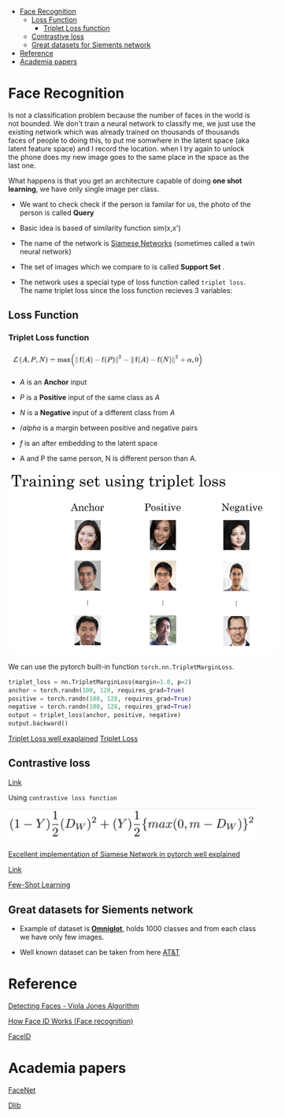 <!--ts-->
   * [Face Recognition](#face-recognition)
      * [Loss Function](#loss-function)
         * [Triplet Loss function](#triplet-loss-function)
      * [Contrastive loss](#contrastive-loss)
      * [Great datasets for Siements network](#great-datasets-for-siements-network)
   * [Reference](#reference)
   * [Academia papers](#academia-papers)

<!-- Added by: gil_diy, at: Fri 11 Mar 2022 10:03:46 IST -->

<!--te-->

# Face Recognition

Is not a classification problem because the number of faces in the world is not bounded.
We don't train a neural network to classify me, we just use the existing network which was already trained on thousands of thousands faces of people to doing this, to put me somwhere in the latent space (aka latent feature space) and I record the location. 
when I try again to unlock the phone does my new image goes to the same place in the space as the last one.

What happens is that you get an architecture capable of doing **one shot learning**,  we have only single image per class.

* We want to check check if the person is familar for us, the photo of the person is called **Query**

* Basic idea is based of similarity function sim(x,x')

* The name of the network is [Siamese Networks](https://towardsdatascience.com/a-friendly-introduction-to-siamese-networks-85ab17522942) (sometimes called a twin neural network) 

* The set of images which we compare to is called **Support Set** .

* The network uses a special type of loss function called `triplet loss`.
  The name triplet loss since the loss function recieves 3 variables:

## Loss Function

### Triplet Loss function

  <p align="center" style="width:400px;" >
  <img src="images/cnn/Triplet_loss_function_in_Siamese_Network.jpg" title="tool tip here">
</p>

  * $A$ is an **Anchor** input
  * $P$ is a **Positive** input of the same class as $A$
  * $N$ is a **Negative** input of a different class from $A$
  * $/alpha$ is a margin between positive and negative pairs
  * $f$ is an after embedding to the latent space

* A and P the same person, N is different person than A.

<p align="center" style="width:550px;" >
  <img src="images/cnn/Triplet_loss_function_in_Siamese_Network_img2.jpg" title="tool tip here">
</p>


We can use the pytorch built-in function `torch.nn.TripletMarginLoss`.

```python
triplet_loss = nn.TripletMarginLoss(margin=1.0, p=2)
anchor = torch.randn(100, 128, requires_grad=True)
positive = torch.randn(100, 128, requires_grad=True)
negative = torch.randn(100, 128, requires_grad=True)
output = triplet_loss(anchor, positive, negative)
output.backward()
```
 
[Triplet Loss well exaplained](https://omoindrot.github.io/triplet-loss)
[Triplet Loss](https://youtu.be/d2XB5-tuCWU)

## Contrastive loss

[Link](https://towardsdatascience.com/contrastive-loss-explaned-159f2d4a87ec)


Using `contrastive loss function`

<p align="center">
  <img width="600" src="images/cnn/loss_contrastive.jpg" title="Look into the image">
</p>


[Excellent implementation of Siamese Network in pytorch well explained](https://youtu.be/9hLcBgnY7cs)

[Link](https://medium.com/visionwizard/research-for-all-in-defense-of-triplet-loss-for-person-re-identification-9cce5616fb6)



[Few-Shot Learning](https://youtu.be/hE7eGew4eeg)


## Great datasets for Siements network

* Example of dataset is [**Omniglot**](https://github.com/brendenlake/omniglot),
holds 1000 classes and from each class we have only few images.

* Well known dataset can be taken from here [AT&T](https://www.kaggle.com/kasikrit/att-database-of-faces)

# Reference

[Detecting Faces - Viola Jones Algorithm](https://youtu.be/uEJ71VlUmMQ)

[How Face ID Works (Face recognition)](https://youtu.be/mwTaISbA87A)

[FaceID ](https://towardsdatascience.com/how-i-implemented-iphone-xs-faceid-using-deep-learning-in-python-d5dbaa128e1d)


# Academia papers

[FaceNet](https://arxiv.org/pdf/1503.03832.pdf)

[Dlib](http://dlib.net/dnn_face_recognition_ex.cpp.html)